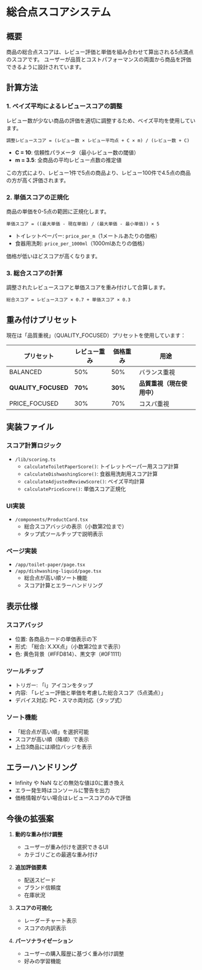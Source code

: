 # 総合点スコアシステム

## 概要
商品の総合点スコアは、レビュー評価と単価を組み合わせて算出される5点満点のスコアです。
ユーザーが品質とコストパフォーマンスの両面から商品を評価できるように設計されています。

## 計算方法

### 1. ベイズ平均によるレビュースコアの調整
レビュー数が少ない商品の評価を適切に調整するため、ベイズ平均を使用しています。

```
調整レビュースコア = (レビュー数 × レビュー平均点 + C × m) / (レビュー数 + C)
```

- **C = 10**: 信頼性パラメータ（最小レビュー数の閾値）
- **m = 3.5**: 全商品の平均レビュー点数の推定値

この方式により、レビュー1件で5点の商品より、レビュー100件で4.5点の商品の方が高く評価されます。

### 2. 単価スコアの正規化
商品の単価を0-5点の範囲に正規化します。

```
単価スコア = ((最大単価 - 現在単価) / (最大単価 - 最小単価)) × 5
```

- トイレットペーパー: `price_per_m`（1メートルあたりの価格）
- 食器用洗剤: `price_per_1000ml`（1000mlあたりの価格）

価格が低いほどスコアが高くなります。

### 3. 総合スコアの計算
調整されたレビュースコアと単価スコアを重み付けして合算します。

```
総合スコア = レビュースコア × 0.7 + 単価スコア × 0.3
```

## 重み付けプリセット

現在は「品質重視」（QUALITY_FOCUSED）プリセットを使用しています：

| プリセット | レビュー重み | 価格重み | 用途 |
|---------|-----------|---------|------|
| BALANCED | 50% | 50% | バランス重視 |
| **QUALITY_FOCUSED** | **70%** | **30%** | **品質重視（現在使用中）** |
| PRICE_FOCUSED | 30% | 70% | コスパ重視 |

## 実装ファイル

### スコア計算ロジック
- `/lib/scoring.ts`
  - `calculateToiletPaperScore()`: トイレットペーパー用スコア計算
  - `calculateDishwashingScore()`: 食器用洗剤用スコア計算
  - `calculateAdjustedReviewScore()`: ベイズ平均計算
  - `calculatePriceScore()`: 単価スコア正規化

### UI実装
- `/components/ProductCard.tsx`
  - 総合スコアバッジの表示（小数第2位まで）
  - タップ式ツールチップで説明表示

### ページ実装
- `/app/toilet-paper/page.tsx`
- `/app/dishwashing-liquid/page.tsx`
  - 総合点が高い順ソート機能
  - スコア計算とエラーハンドリング

## 表示仕様

### スコアバッジ
- 位置: 各商品カードの単価表示の下
- 形式: 「総合: X.XX点」（小数第2位まで表示）
- 色: 黄色背景（#FFD814）、黒文字（#0F1111）

### ツールチップ
- トリガー: 「i」アイコンをタップ
- 内容: 「レビュー評価と単価を考慮した総合スコア（5点満点）」
- デバイス対応: PC・スマホ両対応（タップ式）

### ソート機能
- 「総合点が高い順」を選択可能
- スコアが高い順（降順）で表示
- 上位3商品には順位バッジを表示

## エラーハンドリング

- Infinity や NaN などの無効な値は0に置き換え
- エラー発生時はコンソールに警告を出力
- 価格情報がない場合はレビュースコアのみで評価

## 今後の拡張案

1. **動的な重み付け調整**
   - ユーザーが重み付けを選択できるUI
   - カテゴリごとの最適な重み付け

2. **追加評価要素**
   - 配送スピード
   - ブランド信頼度
   - 在庫状況

3. **スコアの可視化**
   - レーダーチャート表示
   - スコアの内訳表示

4. **パーソナライゼーション**
   - ユーザーの購入履歴に基づく重み付け調整
   - 好みの学習機能
